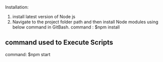 
Installation:
1. install latest version of Node js
2. Navigate to the project folder path and then install Node modules using below command in GitBash. 
command : $npm install

## command used to Execute Scripts  
command: $npm start


